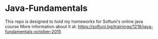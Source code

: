 # Java-Fundamentals

This repo is designed to hold my homeworks for Softuni's online java course
More information about it at: https://softuni.bg/trainings/1218/java-fundamentals-october-2015
